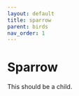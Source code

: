 ```yaml
---
layout: default
title: sparrow
parent: birds
nav_order: 1
---
```


# Sparrow

This should be a child.
